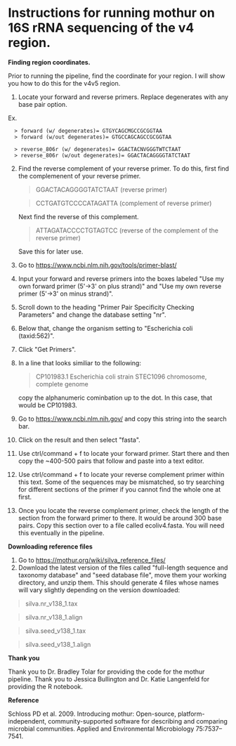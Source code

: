 # Instructions for running mothur on 16S rRNA sequencing of the v4 region.

**Finding region coordinates.**

Prior to running the pipeline, find the coordinate for your region. I will show you how to do this for the v4v5 region.
1) Locate your forward and reverse primers. Replace degenerates with any base pair option. 
  
  Ex. 
      
      > forward (w/ degenerates)= GTGYCAGCMGCCGCGGTAA
      > forward (w/out degenerates)= GTGCCAGCAGCCGCGGTAA
      
      > reverse_806r (w/ degenerates)= GGACTACNVGGGTWTCTAAT
      > reverse_806r (w/out degenerates)= GGACTACAGGGGTATCTAAT
      
2) Find the reverse complement of your reverse primer. To do this, first find the complemenent of your reverse primer.     
    > GGACTACAGGGGTATCTAAT (reverse primer)
    
    > CCTGATGTCCCCATAGATTA (complement of reverse primer)
    
    Next find the reverse of this complement. 
    
    > ATTAGATACCCCTGTAGTCC (reverse of the complement of the reverse primer)
    
    Save this for later use.
3) Go to https://www.ncbi.nlm.nih.gov/tools/primer-blast/
4) Input your forward and reverse primers into the boxes labeled "Use my own forward primer (5'->3' on plus strand)" and "Use my own reverse primer (5'->3' on minus strand)".
5) Scroll down to the heading "Primer Pair Specificity Checking Parameters" and change the database setting "nr". 
6) Below that, change the organism setting to "Escherichia coli (taxid:562)".
7) Click "Get Primers".
8) In a line that looks similiar to the following:
   >CP101983.1 Escherichia coli strain STEC1096 chromosome, complete genome
   
   copy the alphanumeric cominbation up to the dot. In this case, that would be CP101983.
9) Go to https://www.ncbi.nlm.nih.gov/ and copy this string into the search bar.
10) Click on the result and then select "fasta".
11) Use ctrl/command + f to locate your forward primer. Start there and then copy the ~400-500 pairs that follow and paste into a text editor.
12) Use ctrl/command + f to locate your reverse complement primer within this text. Some of the sequences may be mismatched, so try searching for different sections of the primer if you cannot find the whole one at first.
13) Once you locate the reverse complement primer, check the length of the section from the forward primer to there. It would be around 300 base pairs. Copy this section over to a file called ecoliv4.fasta. You will need this eventually in the pipeline.


**Downloading reference files**
1) Go to https://mothur.org/wiki/silva_reference_files/
2) Download the latest version of the files called "full-length sequence and taxonomy database" and "seed database file", move them your working directory, and unzip them. This should generate 4 files whose names will vary slightly depending on the version downloaded: 

> silva.nr_v138_1.tax

> silva.nr_v138_1.align

> silva.seed_v138_1.tax

> silva.seed_v138_1.align


**Thank you**

Thank you to Dr. Bradley Tolar for providing the code for the mothur pipeline.
Thank you to Jessica Bullington and Dr. Katie Langenfeld for providing the R notebook. 


**Reference**

Schloss PD et al. 2009. Introducing mothur: Open-source, platform-independent, community-supported software for describing and comparing microbial communities. Applied and Environmental Microbiology 75:7537–7541.
